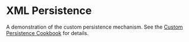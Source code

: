 XML Persistence
===============

A demonstration of the custom persistence mechanism. See the [Custom Persistence Cookbook](http://confluence.jetbrains.com/display/MPSD31/Custom+Persistence+Cookbook) for details.